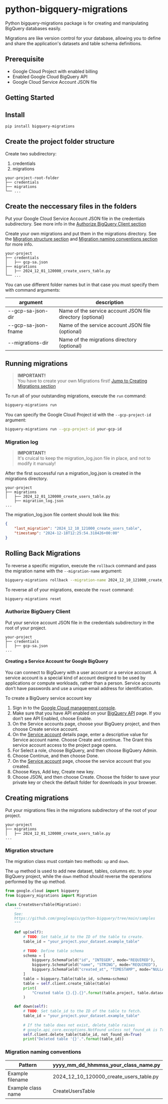 # python-bigquery-migrations

Python bigquery-migrations package is for creating and manipulating BigQuery databases easily.

Migrations are like version control for your database, allowing you to define and share the application's datasets and table schema definitions.

## Prerequisite

- Google Cloud Project with enabled billing
- Enabled Google Cloud BigQuery API
- Google Cloud Service Account JSON file

## Getting Started

## Install
```
pip install bigquery-migrations
```

## Create the project folder structure

Create two subdirectory:
1. credentials
2. migrations

```
your-project-root-folder
├── credentials
├── migrations
└── ...
```

## Create the neccessary files in the folders

Put your Google Cloud Service Account JSON file in the credentials subdirectory. See more info in the [Authorize BigQuery Client section](#authorize-bigquery-client)

Create your own migrations and put them in the migrations directory. See the [Migration structure section](#migration-structure) and [Migration naming conventions section](#migration-naming-conventions) for more info.

```
your-project
├── credentials
│   ├── gcp-sa.json
├── migrations
│   ├── 2024_12_01_120000_create_users_table.py
└── ...
```

You can use different folder names but in that case you must specify them with command arguments:

|argument             |description                                                |
|---------------------|-----------------------------------------------------------|              
|--gcp-sa-json-dir    |Name of the service account JSON file directory (optional) |
|--gcp-sa-json-fname  |Name of the service account JSON file (optional)           |
|--migrations-dir     |Name of the migrations directory (optional)                |


## Running migrations

> **IMPORTANT!**  
> You have to create your own Migrations first! [Jump to Creating Migrations section](#creating-migrations)

To run all of your outstanding migrations, execute the `run` command:

```bash
bigquery-migrations run
```

You can specify the Google Cloud Project id with the `--gcp-project-id` argument:

```bash
bigquery-migrations run --gcp-project-id your-gcp-id
```

### Migration log

> **IMPORTANT!**  
> It's cruical to keep the migration_log.json file in place, and not to modify it manualy!

After the first successful run a migration_log.json is created in the migrations directory.

```
your-project
├── migrations
│   ├── 2024_12_01_120000_create_users_table.py
    ├── migration_log.json
...
```

The migration_log.json file content should look like this:
```json
{
    "last_migration": "2024_12_10_121000_create_users_table",
    "timestamp": "2024-12-18T12:25:54.318426+00:00"
}
```


## Rolling Back Migrations

To reverse a specific migration, execute the `rollback` command and pass the migration name with the `--migration-name` argument:

```bash
bigquery-migrations rollback --migration-name 2024_12_10_121000_create_users_table
```

To reverse all of your migrations, execute the `reset` command:

```bash
bigquery-migrations reset
```

### Authorize BigQuery Client

Put your service account JSON file in the credentials subdirectory in the root of your project.

```
your-project
├── credentials
│   ├── gcp-sa.json
...
```

#### Creating a Service Account for Google BigQuery

You can connect to BigQuery with a user account or a service account. A service account is a special kind of account designed to be used by applications or compute workloads, rather than a person. Service accounts don’t have passwords and use a unique email address for identification.

To create a BigQuery service account key

1. Sign in to the [Google Cloud management console](https://console.cloud.google.com/).
1. Make sure that you have API enabled on your [BigQuery API](https://console.cloud.google.com/apis/library/bigquery.googleapis.com) page. If you don’t see API Enabled, choose Enable.
1. On the Service accounts page, choose your BigQuery project, and then choose Create service account.
1. On the [Service account](https://console.cloud.google.com/iam-admin/serviceaccounts) details page, enter a descriptive value for Service account name. Choose Create and continue. The Grant this service account access to the project page opens.
1. For Select a role, choose BigQuery, and then choose BigQuery Admin.
1. Choose Continue, and then choose Done.
1. On the [Service account](https://console.cloud.google.com/iam-admin/serviceaccounts) page, choose the service account that you created.
1. Choose Keys, Add key, Create new key.
1. Choose JSON, and then choose Create. Choose the folder to save your private key or check the default folder for downloads in your browser.

## Creating migrations

Put your migrations files in the migrations subdirectory of the root of your project.

```
your-project
├── migrations
│   ├── 2024_12_01_120000_create_users_table.py
...
```

### Migration structure

The migration class must contain two methods: `up` and `down`.

The `up` method is used to add new dataset, tables, columns etc. to your BigQuery project, while the `down` method should reverse the operations performed by the up method.

```python
from google.cloud import bigquery
from bigquery_migrations import Migration

class CreateUsersTable(Migration):
    """
    See:
    https://github.com/googleapis/python-bigquery/tree/main/samples
    """

    def up(self):
        # TODO: Set table_id to the ID of the table to create.
        table_id = "your_project.your_dataset.example_table"
        
        # TODO: Define table schema
        schema = [
            bigquery.SchemaField("id", "INTEGER", mode="REQUIRED"),
            bigquery.SchemaField("name", "STRING", mode="REQUIRED"),
            bigquery.SchemaField("created_at", "TIMESTAMP", mode="NULLABLE"),
        ]
        table = bigquery.Table(table_id, schema=schema)
        table = self.client.create_table(table)
        print(
            "Created table {}.{}.{}".format(table.project, table.dataset_id, table.table_id)
        )

    def down(self):
        # TODO: Set table_id to the ID of the table to fetch.
        table_id = "your_project.your_dataset.example_table"
        
        # If the table does not exist, delete_table raises
        # google.api_core.exceptions.NotFound unless not_found_ok is True.
        self.client.delete_table(table_id, not_found_ok=True)
        print("Deleted table '{}'.".format(table_id))
```

### Migration naming conventions

|Pattern              |yyyy_mm_dd_hhmmss_your_class_name.py    |
|---------------------|----------------------------------------|              
|Example filename     |2024_12_10_120000_create_users_table.py |
|Example class name   |CreateUsersTable                        |

